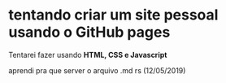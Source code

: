 # tentando criar um site pessoal usando o GitHub pages

Tentarei fazer usando **HTML, CSS e Javascript** 

aprendi pra que server o arquivo .md rs (12/05/2019)


